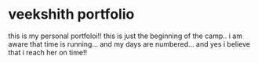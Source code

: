 # veekshith portfolio
this is my personal portfoloi!!
this is just the beginning of the camp..
i am aware that time is running...
and my days are numbered...
and yes i believe that i reach her on time!!